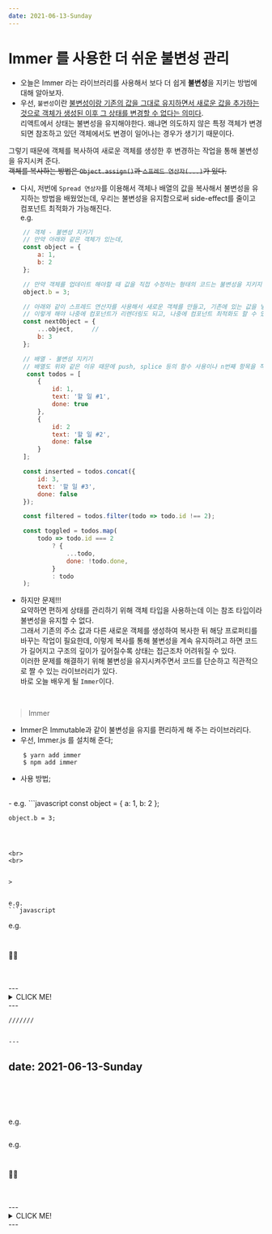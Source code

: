 ```yaml
---
date: 2021-06-13-Sunday
---
```


# Immer 를 사용한 더 쉬운 불변성 관리
- 오늘은 Immer 라는 라이브러리를 사용해서 보다 더 쉽게 **불변성**을 지키는 방법에 대해 알아보자.
- 우선, `불변성`이란 <u>불변성이랑 기존의 값을 그대로 유지하면서 새로운 값을 추가하는 것으로 객체가 생성된 이후 그 상태를 변경할 수 없다는 의미다</u>.   
리액트에서 상태는 불변성을 유지해야한다. 왜냐면 의도하지 않은 특정 객체가 변경되면 참조하고 있던 객체에서도 변경이 일어나는 경우가 생기기 때문이다.     
<!-- 리액트는 실제로 DOM을 제어하는 것이 아니라 중간에 가상의 DOM(Virtual DOM)을 두고, 이중에서 변화된 엘리먼트만 리렌더링 해준다.    
그러나 일부  -->
그렇기 때문에 객체를 복사하여 새로운 객체를 생성한 후 변경하는 작업을 통해 불변성을 유지시켜 준다.    
~~객체를 복사하는 방법은 `Object.assign()`과 `스프레드 연산자(...)`가 있다.~~ 
- 다시, 저번에 `Spread 연상자`를 이용해서 객체나 배열의 값을 복사해서 불변성을 유지하는 방법을 배웠었는데, 우리는 불변성을 유지함으로써 side-effect를 줄이고 컴포넌트 최적화가 가능해진다.     
e.g. 
```javascript 
	// 객체 - 불변성 지키기 
	// 만약 아래와 같은 객체가 있는데, 
	const object = {
		a: 1,
		b: 2
	};

	// 만약 객체를 업데이트 해야할 때 값을 직접 수정하는 형태의 코드는 불변성을 지키지 않는 방법이기 때문에 이렇게 하면 안 된다!!!!
	object.b = 3; 

	// 아래와 같이 스프레드 연산자를 사용해서 새로운 객체를 만들고, 기존에 있는 값을 넣어주고, 거기다가 새로운 값을 덮어쓰는 방식이 옳바른 방식이다. 
	// 이렇게 해야 나중에 컴포넌트가 리렌더링도 되고, 나중에 컴포넌트 최적화도 할 수 있게 된다.
	const nextObject = {
		...object,     // 
		b: 3
	};

	// 배열 - 불변성 지키기 
	// 배열도 위와 같은 이유 때문에 push, splice 등의 함수 사용이나 n번째 항목을 직접 수정하면 안되고 concat, filter, map 등의 함수를 사용해야 한다;
	 const todos = [
		{
			id: 1,
			text: '할 일 #1',
			done: true
		},
		{
			id: 2
			text: '할 일 #2',
			done: false
		}
	];

	const inserted = todos.concat({
		id: 3,
		text: '할 일 #3',
		done: false
	});

	const filtered = todos.filter(todo => todo.id !== 2);

	const toggled = todos.map(
		todo => todo.id === 2
			? {
				...todo,
				done: !todo.done,
			}
			: todo
	);
```
- 하지만 문제!!!    
요약하면 편하게 상태를 관리하기 위해 객체 타입을 사용하는데 이는 참조 타입이라 불변성을 유지할 수 없다.    
그래서 기존의 주소 값과 다른 새로운 객체를 생성하여 복사한 뒤 해당 프로퍼티를 바꾸는 작업이 필요한데, 이렇게 복사를 통해 불변성을 계속 유지하려고 하면 코드가 길어지고 구조의 깊이가 깊어질수록 상태는 접근조차 어려워질 수 있다.   
이러한 문제를 해결하기 위해 불변성을 유지시켜주면서 코드를 단순하고 직관적으로 짤 수 있는 라이브러리가 있다.   
바로 오늘 배우게 될 `Immer`이다.   

<br>

> Immer

- Immer은 Immutable과 같이 불변성을 유지를 편리하게 해 주는 라이브러리다.
- 우선, Immer.js 를 설치해 준다;     
```
	$ yarn add immer
	$ npm add immer 
```
- 사용 방법; 

<!-- 여기부터 다시!!! 
https://velog.io/@bedakim/%EB%B6%88%EB%B3%80%EC%84%B1 -->


<br>
- e.g.    
```javascript
	const object = {
		a: 1,
		b: 2
	};

	object.b = 3;
```



<br>
<br>


> 


e.g.
```javascript
```
e.g.
```javascript
```

<div style="padding-left: px;">
	<img src="" alt="" style="width: px;" />	
</div>

<div style="padding-left: px;">
	<img src="" alt="" style="width: px;" />	
</div>

📌😉

<br>
<br>
---
<details>
	<summary>CLICK ME!</summary>

- cf. 
	- https://react.vlpt.us/basic/23-immer.html
	- https://xiubindev.tistory.com/99
	- https://estaid.dev/reasons-to-maintain-immutability-with-react/
	- https://velog.io/@bedakim/%EB%B6%88%EB%B3%80%EC%84%B1
	- https://estaid.dev/reasons-to-maintain-immutability-with-react/

	
</details>
---





	///////


	---
date: 2021-06-13-Sunday
---

# 




<br>
<br>


> 


e.g.
```javascript
```
e.g.
```javascript
```

<div style="padding-left: px;">
	<img src="" alt="" style="width: px;" />	
</div>

<div style="padding-left: px;">
	<img src="" alt="" style="width: px;" />	
</div>

📌😉

<br>
<br>
---
<details>
	<summary>CLICK ME!</summary>

- cf. 
	- https://react.vlpt.us/basic/20-useReducer.html
	- https://xiubindev.tistory.com/99

	
</details>
---





	